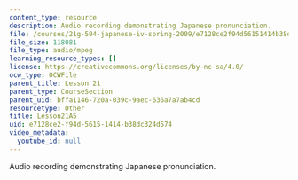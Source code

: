 ```yaml
---
content_type: resource
description: Audio recording demonstrating Japanese pronunciation.
file: /courses/21g-504-japanese-iv-spring-2009/e7128ce2f94d56151414b38dc324d574_Lesson21A5.mp3
file_size: 118081
file_type: audio/mpeg
learning_resource_types: []
license: https://creativecommons.org/licenses/by-nc-sa/4.0/
ocw_type: OCWFile
parent_title: Lesson 21
parent_type: CourseSection
parent_uid: bffa1146-720a-039c-9aec-636a7a7ab4cd
resourcetype: Other
title: Lesson21A5
uid: e7128ce2-f94d-5615-1414-b38dc324d574
video_metadata:
  youtube_id: null
---
```

Audio recording demonstrating Japanese pronunciation.